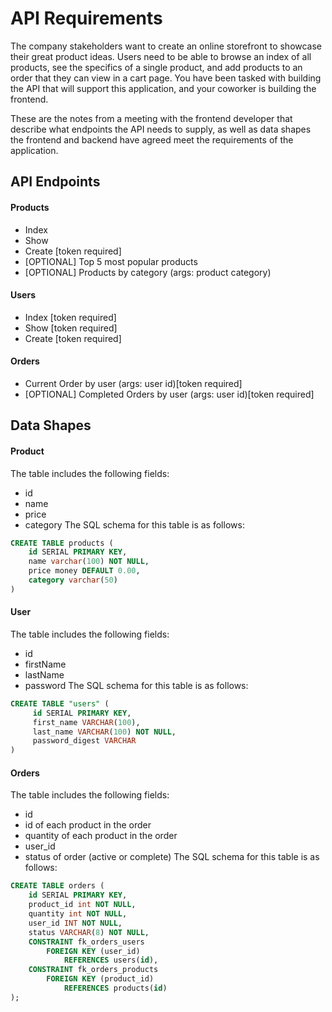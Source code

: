 # API Requirements
The company stakeholders want to create an online storefront to showcase their great product ideas. Users need to be able to browse an index of all products, see the specifics of a single product, and add products to an order that they can view in a cart page. You have been tasked with building the API that will support this application, and your coworker is building the frontend.

These are the notes from a meeting with the frontend developer that describe what endpoints the API needs to supply, as well as data shapes the frontend and backend have agreed meet the requirements of the application.

## API Endpoints
#### Products
- Index
- Show
- Create [token required]
- [OPTIONAL] Top 5 most popular products
- [OPTIONAL] Products by category (args: product category)

#### Users
- Index [token required]
- Show [token required]
- Create [token required]

#### Orders
- Current Order by user (args: user id)[token required]
- [OPTIONAL] Completed Orders by user (args: user id)[token required]

## Data Shapes
#### Product
The table includes the following fields: 
- id
- name
- price
- category
The SQL schema for this table is as follows: 
```sql
CREATE TABLE products (
    id SERIAL PRIMARY KEY,
    name varchar(100) NOT NULL,
    price money DEFAULT 0.00,
    category varchar(50)
)
```

#### User
The table includes the following fields:
- id
- firstName
- lastName
- password
The SQL schema for this table is as follows:
```sql
CREATE TABLE "users" (
     id SERIAL PRIMARY KEY,
     first_name VARCHAR(100),
     last_name VARCHAR(100) NOT NULL,
     password_digest VARCHAR
)
```

#### Orders
The table includes the following fields:
- id
- id of each product in the order
- quantity of each product in the order
- user_id
- status of order (active or complete)
The SQL schema for this table is as follows:
```sql
CREATE TABLE orders (
    id SERIAL PRIMARY KEY,
    product_id int NOT NULL,
    quantity int NOT NULL,
    user_id INT NOT NULL,
    status VARCHAR(8) NOT NULL,
    CONSTRAINT fk_orders_users
        FOREIGN KEY (user_id)
            REFERENCES users(id),
    CONSTRAINT fk_orders_products
        FOREIGN KEY (product_id)
            REFERENCES products(id)
);
```